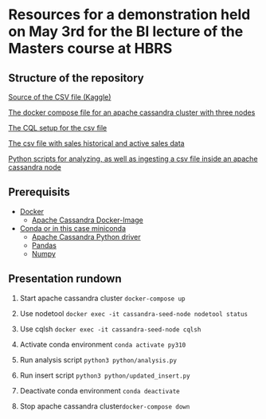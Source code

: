 # Resources for a demonstration held on May 3rd for the BI lecture of the Masters course at HBRS

## Structure of the repository 
[Source of the CSV file (Kaggle)](https://www.kaggle.com/datasets/flenderson/sales-analysis)

[The docker compose file for an apache cassandra cluster with three nodes](docker-compose.yml)

[The CQL setup for the csv file](./db/)

[The csv file with sales historical and active sales data](./data/)

[Python scripts for analyzing, as well as ingesting a csv file inside an apache cassandra node ](./python/)

## Prerequisits

- [Docker](https://www.docker.com)
  - [Apache Cassandra Docker-Image](https://hub.docker.com/_/cassandra/)
- [Conda or in this case miniconda](https://docs.conda.io/en/latest/miniconda.html)
  - [Apache Cassandra Python driver](https://docs.datastax.com/en/developer/python-driver/3.27/installation/)
  - [Pandas](https://pandas.pydata.org)
  - [Numpy](https://numpy.org)

## Presentation rundown

1. Start apache cassandra cluster `docker-compose up`

2. Use nodetool `docker exec -it cassandra-seed-node nodetool status`

3. Use cqlsh `docker exec -it cassandra-seed-node cqlsh`

4. Activate conda environment `conda activate py310`

5. Run analysis script `python3 python/analysis.py`

6. Run insert script `python3 python/updated_insert.py`

7. Deactivate conda environment `conda deactivate`

8. Stop apache cassandra cluster`docker-compose down`